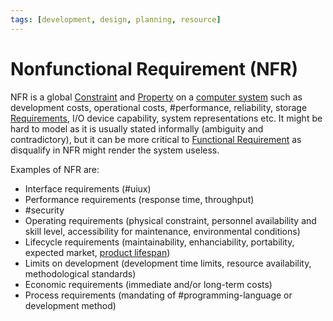 ```yaml
---
tags: [development, design, planning, resource]
---
```


# Nonfunctional Requirement (NFR)

NFR is a global [Constraint](202303250956.md) and [Property](202303250953.md) on
a [computer system](202303242148.md) such as development costs, operational
costs, #performance, reliability, storage [Requirements](202303251303.md), I/O
device capability, system representations etc. It might be hard to model as it
is usually stated informally (ambiguity and contradictory), but it can be more
critical to [Functional Requirement](202303251342.md) as disqualify in NFR might
render the system useless.

Examples of NFR are:
- Interface requirements (#uiux)
- Performance requirements (response time, throughput)
- #security
- Operating requirements (physical constraint, personnel availability and skill
  level, accessibility for maintenance, environmental conditions)
- Lifecycle requirements (maintainability, enhanciability, portability, expected
  market, [product lifespan](202303251356.md))
- Limits on development (development time limits, resource availability,
  methodological standards)
- Economic requirements (immediate and/or long-term costs)
- Process requirements (mandating of #programming-language or development
  method)
